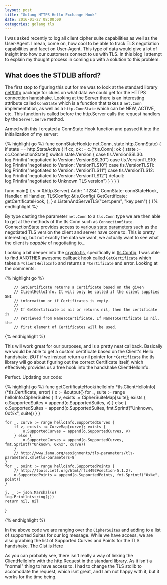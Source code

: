 ```yaml
---
layout: post
title: "Golang HTTPS Hello Exchange Hook"
date: 2016-01-27 08:00:00
categories: golang tls
---
```


I was asked recently to log all client cipher suite capabilities as well as the User-Agent.  I mean, come on, 
how cool to be able to track TLS negotiation capabilities and facet on User-Agent.  This type of data would give
a lot of insight into how our customers connect to us with TLS.  In this blog I attempt to explain my thought 
process in coming up with a solution to this problem.

## What does the STDLIB afford?

The first stop to figuring this out for me was to look at the standard library [net/http][net-http] package for
clues on what data we could get for the HTTPS connection handshake.  Looking at the [Server][conn-state] there is
an interesting attribute called `ConnState` which is a function that takes a `net.Conn` implementation, as well
as a `http.ConnState` which can be NEW, ACTIVE, etc.  This function is called before the http.Server calls the 
request handlers by the `Server.Serve` method.

Armed with this I created a ConnState Hook function and passed it into the initialization of my server:

{% highlight go %}
func connStateHook(c net.Conn, state http.ConnState) {
	if state == http.StateActive {
		if cc, ok := c.(*tls.Conn); ok {
			state := cc.ConnectionState()
			switch state.Version {
			case tls.VersionSSL30:
				log.Println("negotiated to Version: VersionSSL30")
			case tls.VersionTLS10:
				log.Println("negotiated to Version: VersionTLS10")
			case tls.VersionTLS11:
				log.Println("negotiated to Version: VersionTLS11")
			case tls.VersionTLS12:
				log.Println("negotiated to Version: VersionTLS12")
			default:
				log.Println("negotiated to Unknown TLS version")
			}
		}
	}
}

func main() {
	s := &http.Server{
		Addr:      ":1234",
		ConnState: connStateHook,
		Handler:   nilHandler,
		TLSConfig: &tls.Config{
			GetCertificate: getCertificateHook,
		},
	}
	s.ListenAndServeTLS("cert.pem", "key.pem")
}
{% endhighlight %}

By type casting the parameter `net.Conn` to a `tls.Conn` type we are then able to get at the methods of the tls.Conn
such as `ConnectionState`.  ConnectionState provides access to [various state parameters][tls-conn-state] such as the 
negotiated TLS version the client and server have come to.  This is pretty interesting, but not exactly the data we want,
we actually want to see what the client is _capable_ of negotiating to...

Looking a bit deeper into the [crypto.tls][tls], specifically in [tls.Config][tls-config], I was able to find ANOTHER awesome
callback hook called `GetCertificate` which takes a `*ClientHelloInfo` and returns a `*Certificate` and error.  Looking at the
comments:

{% highlight go %}

        // GetCertificate returns a Certificate based on the given
        // ClientHelloInfo. It will only be called if the client supplies SNI
        // information or if Certificates is empty.
        //
        // If GetCertificate is nil or returns nil, then the certificate is
        // retrieved from NameToCertificate. If NameToCertificate is nil, the
        // first element of Certificates will be used.

{% endhighlight %}

This will work great for our purposes, and is a pretty neat callback.  Basically we would be able to get a custom certificate based on the 
Client's Hello handshake.  _BUT_ if we instead return a nil pointer for `*Certificate` the tls library will go about figuring out the correct
Certificate itself, which effectively provides us a free hook into the handshake ClientHelloInfo.

Perfect.  Updating our code:

{% highlight go %}
func getCertificateHook(helloInfo *tls.ClientHelloInfo) (*tls.Certificate, error) {
	o := &output{}
	for _, suite := range helloInfo.CipherSuites {
		if v, exists := CipherSuiteMap[suite]; exists {
			o.SupportedSuites = append(o.SupportedSuites, v)
		} else {
			o.SupportedSuites = append(o.SupportedSuites, fmt.Sprintf("Unknown, 0x%x", suite))
		}
	}

	for _, curve := range helloInfo.SupportedCurves {
		if v, exists := CurveMap[curve]; exists {
			o.SupportedCurves = append(o.SupportedCurves, v)
		} else {
			o.SupportedCurves = append(o.SupportedCurves, fmt.Sprintf("Unknown, 0x%x", curve))
		}
		// http://www.iana.org/assignments/tls-parameters/tls-parameters.xml#tls-parameters-8
	}
	for _, point := range helloInfo.SupportedPoints {
		// http://tools.ietf.org/html/rfc4492#section-5.1.2).
		o.SupportedPoints = append(o.SupportedPoints, fmt.Sprintf("0x%x", point))
	}

	j, _ := json.Marshal(o)
	log.Println(string(j))
	return nil, nil
}

{% endhighlight %}
 
In the above code we are ranging over the `CipherSuites` and adding to a list of supported Suites for our log message. While 
we have access, we are also grabbing the list of Supported Curves and Points for the TLS handshake. [The Gist is Here][gist]

As you can probably see, there isn't really a way of linking the ClientHelloInfo with the http.Request in the standard library.
As it isn't a "normal" thing to have access to.  I had to change the TLS stdlib to accomodate the request, which isnt great, and 
I am not happy with it, but it works for the time being.


[gist]: https://gist.github.com/husobee/6e9f998653d66f7481da
[net-http]: https://golang.org/pkg/net/http/
[conn-state]: https://golang.org/pkg/net/http/#Server
[tls-conn-state]: https://golang.org/pkg/crypto/tls/#ConnectionState
[tls]: https://golang.org/pkg/crypto/tls
[tls-config]: https://golang.org/pkg/crypto/tls/#Config
